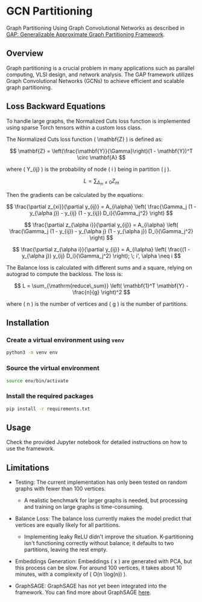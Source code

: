# GCN Partitioning

Graph Partitioning Using Graph Convolutional Networks as described in [GAP: Generalizable Approximate Graph Partitioning Framework](https://github.com/saurabhdash/GCN_Partitioning).

## Overview

Graph partitioning is a crucial problem in many applications such as parallel computing, VLSI design, and network analysis. The GAP framework utilizes Graph Convolutional Networks (GCNs) to achieve efficient and scalable graph partitioning.

## Loss Backward Equations

To handle large graphs, the Normalized Cuts loss function is implemented using sparse Torch tensors within a custom loss class.

The Normalized Cuts loss function \( \mathbf{Z} \) is defined as:

$$
\mathbf{Z} = \left(\frac{\mathbf{Y}}{\Gamma}\right)(1 - \mathbf{Y})^T \circ \mathbf{A}
$$

where \( Y_{ij} \) is the probability of node \( i \) being in partition \( j \).

$$
L = \sum_{\Delta_{m} \neq 0} Z_{m}
$$

Then the gradients can be calculated by the equations:

$$
\frac{\partial z_{xi}}{\partial y_{ij}} = A_{i\alpha} \left( \frac{\Gamma_j (1 - y_{\alpha j}) - y_{ij} (1 - y_{ij}) D_i}{\Gamma_j^2} \right)
$$

$$
\frac{\partial z_{\alpha i}}{\partial y_{ij}} = A_{i\alpha} \left( \frac{\Gamma_j (1 - y_{ij}) - y_{\alpha j} (1 - y_{\alpha j}) D_i}{\Gamma_j^2} \right)
$$

$$
\frac{\partial z_{\alpha i}}{\partial y_{ij}} = A_{i\alpha} \left( \frac{(1 - y_{\alpha j}) y_{ij} D_i}{\Gamma_j^2} \right); \; i', \alpha \neq i
$$

The Balance loss is calculated with different sums and a square, relying on autograd to compute the backloss. The loss is:

$$
L = \sum_{\mathrm{reduce\_sum}} \left( \mathbf{1}^T \mathbf{Y} - \frac{n}{g} \right)^2
$$

where \( n \) is the number of vertices and \( g \) is the number of partitions.

## Installation

### Create a virtual environment using `venv`

```bash
python3 -m venv env
```

### Source the virtual environment

```bash
source env/bin/activate
```

### Install the required packages

```bash
pip install -r requirements.txt
```

## Usage

Check the provided Jupyter notebook for detailed instructions on how to use the framework.

## Limitations

- Testing: The current implementation has only been tested on random graphs with fewer than 100 vertices.
  - A realistic benchmark for larger graphs is needed, but processing and training on large graphs is time-consuming.
  
- Balance Loss: The balance loss currently makes the model predict that vertices are equally likely for all partitions.
  - Implementing leaky ReLU didn't improve the situation. K-partitioning isn't functioning correctly without balance; it defaults to two partitions, leaving the rest empty.

- Embeddings Generation: Embeddings \( x \) are generated with PCA, but this process can be slow. For around 100 vertices, it takes about 10 minutes, with a complexity of \( O(n \log(n)) \).

- GraphSAGE: GraphSAGE has not yet been integrated into the framework. You can find more about GraphSAGE [here](https://github.com/williamleif/GraphSAGE).


